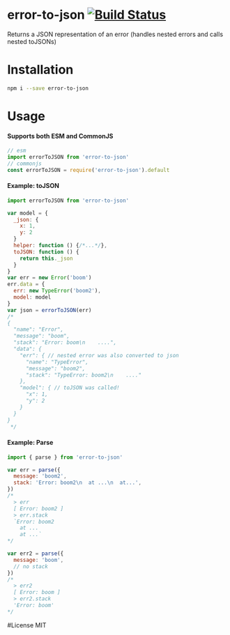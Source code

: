 # error-to-json [![Build Status](https://travis-ci.org/tjmehta/error-to-json.svg?branch=master)](https://travis-ci.org/tjmehta/error-to-json)

Returns a JSON representation of an error (handles nested errors and calls nested toJSONs)

# Installation

```bash
npm i --save error-to-json
```

# Usage

#### Supports both ESM and CommonJS

```js
// esm
import errorToJSON from 'error-to-json'
// commonjs
const errorToJSON = require('error-to-json').default
```

#### Example: toJSON

```js
import errorToJSON from 'error-to-json'

var model = {
  _json: {
    x: 1,
    y: 2
  }
  helper: function () {/*...*/},
  toJSON: function () {
    return this._json
  }
}
var err = new Error('boom')
err.data = {
  err: new TypeError('boom2'),
  model: model
}
var json = errorToJSON(err)
/*
{
  "name": "Error",
  "message": "boom",
  "stack": "Error: boom\n    ....",
  "data": {
    "err": { // nested error was also converted to json
      "name": "TypeError",
      "message": "boom2",
      "stack": "TypeError: boom2\n    ...."
    },
    "model": { // toJSON was called!
      "x": 1,
      "y": 2
    }
  }
}
 */

```

#### Example: Parse

```js
import { parse } from 'error-to-json'

var err = parse({
  message: 'boom2',
  stack: 'Error: boom2\n  at ...\n  at...',
})
/*
  > err
  [ Error: boom2 ]
  > err.stack
  `Error: boom2
    at ...
    at ...`
*/

var err2 = parse({
  message: 'boom',
  // no stack
})
/*
  > err2
  [ Error: boom ]
  > err2.stack
  'Error: boom'
*/
```

#License
MIT
